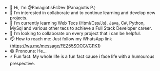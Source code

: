 - 👋 Hi, I’m @PanagiotisFsDev (Panagiotis P.)
- 👀 I’m interested in collaborate and to continue learning and develop new projects.
- 🌱 I’m currently learning Web Tecs (Html/Css/Js), Java, C#, Python, MySql and various other tecs to achieve a Full Stack Developer career.
- 💞️ I’m looking to collaborate on every project that i can be helpful. 
- 📫 How to reach me: Just follow my WhatsApp link (https://wa.me/message/FEZ55SOOGVCPK1)
- 😄 Pronouns: He...
- ⚡ Fun fact: My whole life is a fun fact cause i face life with a humourous prespective.

<!---
PanagiotisFsDev/PanagiotisFsDev is a ✨ special ✨ repository because its `README.md` (this file) appears on your GitHub profile.
You can click the Preview link to take a look at your changes.
--->
